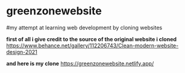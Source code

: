 # greenzonewebsite

#my attempt at learning web development by cloning websites

**first of all i give credit to the source of the original website i cloned** https://www.behance.net/gallery/112206743/Clean-modern-website-design-2021

**and here is my clone** https://greenzonewebsite.netlify.app/


